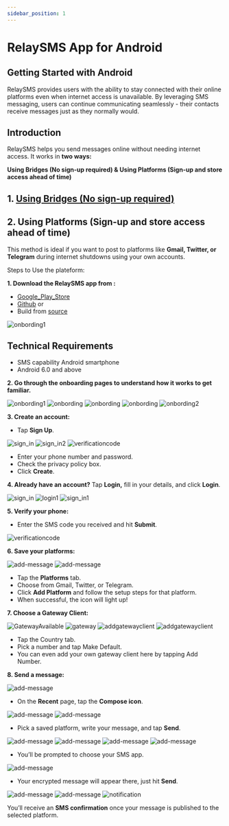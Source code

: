 ```yaml
---
sidebar_position: 1
---
```


# RelaySMS App for Android

## Getting Started with Android

RelaySMS provides users with the ability to stay connected with their online platforms even when internet access is unavailable. By leveraging SMS messaging, users can continue communicating seamlessly - their contacts receive messages just as they normally would.

## Introduction​

RelaySMS helps you send messages online without needing internet access. It works in **two ways:**

**Using Bridges (No sign-up required) & Using Platforms (Sign-up and store access ahead of time)**

## 1. [Using Bridges (No sign-up required)](/docs/Bridges%20Tutorial/Bridges#using-bridges-no-sign-up-required)

## 2. Using Platforms (Sign-up and store access ahead of time)

This method is ideal if you want to post to platforms like **Gmail, Twitter, or Telegram** during internet shutdowns using your own accounts.

Steps to Use the plateform:

**1. Download the RelaySMS app from :**

- [Google_Play_Store](https://play.google.com/store/apps/details?id=com.afkanerd.sw0b)
- [Github](https://github.com/smswithoutborders/SMSwithoutBorders-Android/releases/tag/v1.0) or
- Build from [source](https://github.com/smswithoutborders/SMSwithoutBorders-Android)

<img src="/Android/Playstore.png" alt="onbording1" class="resized-image"/>

## Technical Requirements
- SMS capability Android smartphone
- Android 6.0 and above

**2. Go through the onboarding pages to understand how it works to get familiar.**

<img src="/Android/gettingstarted.png" alt="onbording1" class="resized-image"/>
<img src="/Android/skip.png" alt="onbording" class="resized-image"/>
<img src="/Android/skip1.png" alt="onbording" class="resized-image"/>
<img src="/Android/skip2.png" alt="onbording" class="resized-image"/>
<img src="/Android/finish.png" alt="onbording2" class="resized-image"/>



**3. Create an account:**

- Tap **Sign Up**.
<img src="/Android/pick.png" alt="sign_in" class="resized-image"/>
<img src="/Android/createaccount.png" alt="sign_in2" class="resized-image"/>
<img src="/Android/verificationcode.png" alt="verificationcode" class="resized-image"/>

- Enter your phone number and password.
- Check the privacy policy box.
- Click **Create**.

**4. Already have an account?** Tap **Login,** fill in your details, and click **Login**.

<img src="/Android/pick.png" alt="sign_in" class="resized-image" />
<img src="/Android/login.png" alt="login1" class="resized-image" />
<img src="/Android/login1.png" alt="sign_in1" class="resized-image" />

**5. Verify your phone:**

- Enter the SMS code you received and hit **Submit**.

<img src="/Android/verificationcode.png" alt="verificationcode" class="resized-image"/>

**6. Save your platforms:**

<img src="/Android/GatewayNumber(1).png" alt="add-message" class="resized-image"/>
<img src="/Android/addPlateform.png" alt="add-message" class="resized-image"/>

- Tap the **Platforms** tab.
- Choose from Gmail, Twitter, or Telegram.
- Click **Add Platform** and follow the setup steps for that platform.
- When successful, the icon will light up!


**7. Choose a Gateway Client:**

<img src="/Android/1.png" alt="GatewayAvailable" class="resized-image"/>
<img src="/Android/GateWay2.png" alt="gateway" class="resized-image" />
<img src="/Android/addgateway.png" alt="addgatewayclient" class="resized-image"/>
<img src="/Android/addgateway2.png" alt="addgatewayclient" class="resized-image"/>

- Tap the Country tab.
- Pick a number and tap Make Default.
- You can even add your own gateway client here by tapping Add Number.


**8. Send a message:**

<img src="/Android/welcome.png" alt="add-message" class="resized-image"/>

- On the **Recent** page, tap the **Compose icon**.

<img src="/Android/GatewayNumber(1).png" alt="add-message" class="resized-image"/>
<img src="/Android/addPlateform.png" alt="add-message" class="resized-image"/>

- Pick a saved platform, write your message, and tap **Send**.

<img src="/Android/Continue.png" alt="add-message" class="resized-image"/>
<img src="/Android/Gmail.png" alt="add-message" class="resized-image"/>
<img src="/Android/Telegram.png" alt="add-message" class="resized-image"/>
<img src="/Android/Twitter.png" alt="add-message" class="resized-image"/>

- You’ll be prompted to choose your SMS app.

<img src="/Android/smsapp.png" alt="add-message" class="resized-image"/>

- Your encrypted message will appear there,  just hit **Send**.

<img src="/Android/forwardDeku.png" alt="add-message" class="resized-image"/>
<img src="/Android/encrypted.png" alt="add-message" class="resized-image"/>
<img src="/Android/notification.png" alt="notification" class="resized-image" />

You’ll receive an **SMS confirmation** once your message is published to the selected platform.
